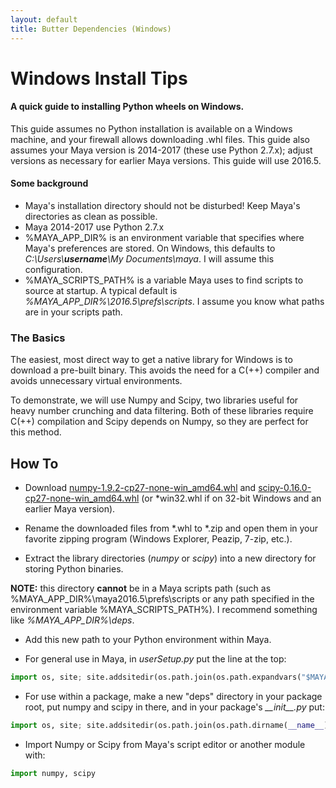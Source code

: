 ```yaml
---
layout: default
title: Butter Dependencies (Windows)
---
```


# Windows Install Tips
#### A quick guide to installing Python wheels on Windows.

This guide assumes no Python installation is available on a Windows machine,
and your firewall allows downloading .whl files. This guide also assumes your
Maya version is 2014-2017 (these use Python 2.7.x); adjust versions as
necessary for earlier Maya versions. This guide will use 2016.5.

#### Some background
* Maya's installation directory should not be disturbed! Keep Maya's directories
as clean as possible.
* Maya 2014-2017 use Python 2.7.x
* %MAYA_APP_DIR% is an environment variable that specifies where Maya's
preferences are stored. On Windows, this defaults to
*C:\\Users\\__username__\\My Documents\\maya*.
I will assume this configuration.
* %MAYA_SCRIPTS_PATH% is a variable Maya uses to find scripts to source at startup.
A typical default is *%MAYA_APP_DIR%\\2016.5\\prefs\\scripts*.
I assume you know what paths are in your scripts path.

### The Basics
The easiest, most direct way to get a native library for Windows is to
download a pre-built binary. This avoids the need for a C(++) compiler
and avoids unnecessary virtual environments.

To demonstrate, we will use Numpy and Scipy, two libraries useful for
heavy number crunching and data filtering. Both of these libraries require
C(++) compilation and Scipy depends on Numpy, so they are perfect for this method.

## How To
* Download
[numpy-1.9.2-cp27-none-win_amd64.whl](https://pypi.anaconda.org/carlkl/simple/numpy/)
and
[scipy-0.16.0-cp27-none-win_amd64.whl](https://pypi.anaconda.org/carlkl/simple/scipy/)
(or \*win32.whl if on 32-bit Windows and an earlier Maya version).
 
* Rename the downloaded files from \*.whl to \*.zip and open them in your
favorite zipping program (Windows Explorer, Peazip, 7-zip, etc.).
 
* Extract the library directories (*numpy* or *scipy*)
into a new directory for storing Python binaries.

**NOTE:** this directory **cannot** be in a Maya scripts path
(such as %MAYA_APP_DIR%\\maya2016.5\\prefs\\scripts or any path
specified in the environment variable %MAYA_SCRIPTS_PATH%).
I recommend something like *%MAYA_APP_DIR%\\deps*.

* Add this new path to your Python environment within Maya.

* For general use in Maya, in _userSetup.py_ put the line at the top:
```python
import os, site; site.addsitedir(os.path.join(os.path.expandvars("$MAYA_APP_DIR"), "deps"))
```

* For use within a package, make a new "deps" directory in your
package root, put numpy and scipy in there, and in your package's
_\_\_init\_\_.py_ put:
```python
import os, site; site.addsitedir(os.path.join(os.path.dirname(__name__)), "deps")
```

* Import Numpy or Scipy from Maya's script editor or another module with:
```python
import numpy, scipy
```
